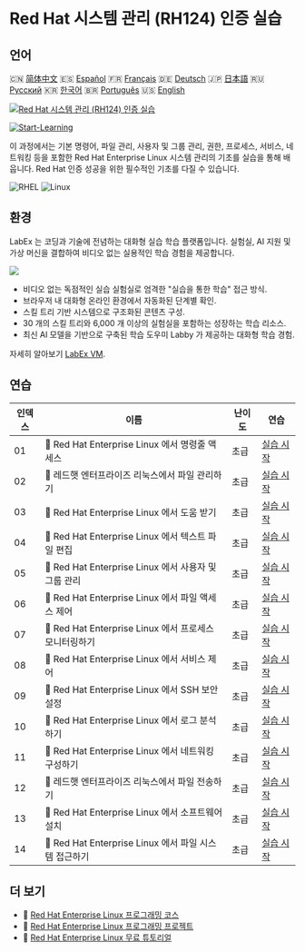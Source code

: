 # Red Hat 시스템 관리 (RH124) 인증 실습

## 언어

🇨🇳 [简体中文](README_zh.md) 🇪🇸 [Español](README_es.md) 🇫🇷 [Français](README_fr.md) 🇩🇪 [Deutsch](README_de.md) 🇯🇵 [日本語](README_ja.md) 🇷🇺 [Русский](README_ru.md) 🇰🇷 [한국어](README_ko.md) 🇧🇷 [Português](README_pt.md) 🇺🇸 [English](README.md) 

[![Red Hat 시스템 관리 (RH124) 인증 실습](https://cover-creator.labex.io/red-hat-system-administration-rh124-labs.png?lang=ko)](https://labex.io/ko/courses/red-hat-system-administration-rh124-labs)

[![Start-Learning](https://img.shields.io/badge/Start-Learning-whitesmoke?style=for-the-badge)](https://labex.io/ko/courses/red-hat-system-administration-rh124-labs)

이 과정에서는 기본 명령어, 파일 관리, 사용자 및 그룹 관리, 권한, 프로세스, 서비스, 네트워킹 등을 포함한 Red Hat Enterprise Linux 시스템 관리의 기초를 실습을 통해 배웁니다. Red Hat 인증 성공을 위한 필수적인 기초를 다질 수 있습니다.

![RHEL](https://img.shields.io/badge/RHEL-whitesmoke?style=for-the-badge&logo=rhel)
![Linux](https://img.shields.io/badge/Linux-whitesmoke?style=for-the-badge&logo=linux)


## 환경

LabEx 는 코딩과 기술에 전념하는 대화형 실습 학습 플랫폼입니다. 실험실, AI 지원 및 가상 머신을 결합하여 비디오 없는 실용적인 학습 경험을 제공합니다.

![](https://tutorial-screenshot.getvm.io/images/vm-1725247253.png)

- 비디오 없는 독점적인 실습 실험실로 엄격한 "실습을 통한 학습" 접근 방식.
- 브라우저 내 대화형 온라인 환경에서 자동화된 단계별 확인.
- 스킬 트리 기반 시스템으로 구조화된 콘텐츠 구성.
- 30 개의 스킬 트리와 6,000 개 이상의 실험실을 포함하는 성장하는 학습 리소스.
- 최신 AI 모델을 기반으로 구축된 학습 도우미 Labby 가 제공하는 대화형 학습 경험.

자세히 알아보기 [LabEx VM](https://support.labex.io/using-labex/virtual-machine).

## 연습

|   인덱스 | 이름                                                   | 난이도   | 연습                                                                                                                                  |
|----------|--------------------------------------------------------|----------|---------------------------------------------------------------------------------------------------------------------------------------|
|       01 | 📖 Red Hat Enterprise Linux 에서 명령줄 액세스         | 초급     | <a target='_blank' href='https://labex.io/ko/tutorials/rhel-access-command-line-in-red-hat-enterprise-linux-588454'>실습 시작</a>     |
|       02 | 📖 레드햇 엔터프라이즈 리눅스에서 파일 관리하기        | 초급     | <a target='_blank' href='https://labex.io/ko/tutorials/rhel-manage-files-in-red-hat-enterprise-linux-588463'>실습 시작</a>            |
|       03 | 📖 Red Hat Enterprise Linux 에서 도움 받기             | 초급     | <a target='_blank' href='https://labex.io/ko/tutorials/rhel-get-help-in-red-hat-enterprise-linux-588461'>실습 시작</a>                |
|       04 | 📖 Red Hat Enterprise Linux 에서 텍스트 파일 편집      | 초급     | <a target='_blank' href='https://labex.io/ko/tutorials/rhel-edit-text-files-in-red-hat-enterprise-linux-588460'>실습 시작</a>         |
|       05 | 📖 Red Hat Enterprise Linux 에서 사용자 및 그룹 관리   | 초급     | <a target='_blank' href='https://labex.io/ko/tutorials/rhel-manage-users-and-groups-in-red-hat-enterprise-linux-588464'>실습 시작</a> |
|       06 | 📖 Red Hat Enterprise Linux 에서 파일 액세스 제어      | 초급     | <a target='_blank' href='https://labex.io/ko/tutorials/rhel-control-file-access-in-red-hat-enterprise-linux-588458'>실습 시작</a>     |
|       07 | 📖 Red Hat Enterprise Linux 에서 프로세스 모니터링하기 | 초급     | <a target='_blank' href='https://labex.io/ko/tutorials/rhel-monitor-processes-in-red-hat-enterprise-linux-588465'>실습 시작</a>       |
|       08 | 📖 Red Hat Enterprise Linux 에서 서비스 제어           | 초급     | <a target='_blank' href='https://labex.io/ko/tutorials/rhel-control-services-in-red-hat-enterprise-linux-588459'>실습 시작</a>        |
|       09 | 📖 Red Hat Enterprise Linux 에서 SSH 보안 설정         | 초급     | <a target='_blank' href='https://labex.io/ko/tutorials/rhel-secure-ssh-in-red-hat-enterprise-linux-588466'>실습 시작</a>              |
|       10 | 📖 Red Hat Enterprise Linux 에서 로그 분석하기         | 초급     | <a target='_blank' href='https://labex.io/ko/tutorials/rhel-analyze-logs-in-red-hat-enterprise-linux-588456'>실습 시작</a>            |
|       11 | 📖 Red Hat Enterprise Linux 에서 네트워킹 구성하기     | 초급     | <a target='_blank' href='https://labex.io/ko/tutorials/rhel-configure-networking-in-red-hat-enterprise-linux-588457'>실습 시작</a>    |
|       12 | 📖 레드햇 엔터프라이즈 리눅스에서 파일 전송하기        | 초급     | <a target='_blank' href='https://labex.io/ko/tutorials/rhel-transfer-files-in-red-hat-enterprise-linux-588467'>실습 시작</a>          |
|       13 | 📖 Red Hat Enterprise Linux 에서 소프트웨어 설치       | 초급     | <a target='_blank' href='https://labex.io/ko/tutorials/rhel-install-software-in-red-hat-enterprise-linux-588462'>실습 시작</a>        |
|       14 | 📖 Red Hat Enterprise Linux 에서 파일 시스템 접근하기  | 초급     | <a target='_blank' href='https://labex.io/ko/tutorials/rhel-access-file-systems-in-red-hat-enterprise-linux-588455'>실습 시작</a>     |

## 더 보기

- 🔗 [Red Hat Enterprise Linux 프로그래밍 코스](https://github.com/labex-labs/awesome-programming-courses)
- 🔗 [Red Hat Enterprise Linux 프로그래밍 프로젝트](https://github.com/labex-labs/awesome-programming-projects)
- 🔗 [Red Hat Enterprise Linux 무료 튜토리얼](https://github.com/labex-labs/rhel-free-tutorials)


